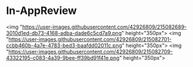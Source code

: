 # In-AppReview
<img "https://user-images.githubusercontent.com/42926809/215082689-3010d1ed-db73-4168-adba-dade6c5cd7a9.png" height="350px">
<img "https://user-images.githubusercontent.com/42926809/215082701-ccbb460b-4a7e-4783-bed3-baafdd02011c.png" height="350px">
<img "https://user-images.githubusercontent.com/42926809/215082709-43322195-c083-4a39-9bee-ff39bd91f41e.png" height="350px">
